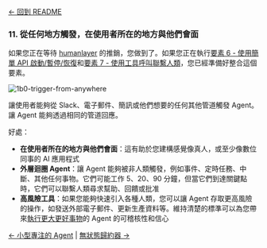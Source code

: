 [← 回到 README](https://github.com/circleghost/12-factor-agents/blob/main/README.md)

### 11. 從任何地方觸發，在使用者所在的地方與他們會面

如果您正在等待 [humanlayer](https://humanlayer.dev) 的推銷，您做到了。如果您正在執行[要素 6 - 使用簡單 API 啟動/暫停/恢復](https://github.com/circleghost/12-factor-agents/blob/main/content/factor-06-launch-pause-resume.md)和[要素 7 - 使用工具呼叫聯繫人類](https://github.com/circleghost/12-factor-agents/blob/main/content/factor-07-contact-humans-with-tools.md)，您已經準備好整合這個要素。

![1b0-trigger-from-anywhere](https://github.com/circleghost/12-factor-agents/blob/main/img/1b0-trigger-from-anywhere.png)

讓使用者能夠從 Slack、電子郵件、簡訊或他們想要的任何其他管道觸發 Agent。讓 Agent 能夠透過相同的管道回應。

好處：

- **在使用者所在的地方與他們會面**：這有助於您建構感覺像真人，或至少像數位同事的 AI 應用程式
- **外層迴圈 Agent**：讓 Agent 能夠被非人類觸發，例如事件、定時任務、中斷、其他任何事物。它們可能工作 5、20、90 分鐘，但當它們到達關鍵點時，它們可以聯繫人類尋求幫助、回饋或批准
- **高風險工具**：如果您能夠快速引入各種人類，您可以讓 Agent 存取更高風險的操作，如發送外部電子郵件、更新生產資料等。維持清楚的標準可以為您帶來[執行更大更好事物](https://github.com/circleghost/12-factor-agents/blob/main/content/factor-10-small-focused-agents.md#what-if-llms-get-smarter)的 Agent 的可稽核性和信心

[← 小型專注的 Agent](https://github.com/circleghost/12-factor-agents/blob/main/content/factor-10-small-focused-agents.md) | [無狀態歸約器 →](https://github.com/circleghost/12-factor-agents/blob/main/content/factor-12-stateless-reducer.md)